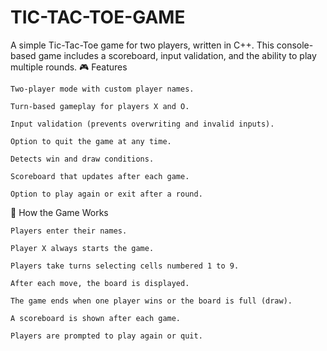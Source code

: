 # TIC-TAC-TOE-GAME

A simple Tic-Tac-Toe game for two players, written in C++. This console-based game includes a scoreboard, input validation, and the ability to play multiple rounds.
🎮 Features

    Two-player mode with custom player names.

    Turn-based gameplay for players X and O.

    Input validation (prevents overwriting and invalid inputs).

    Option to quit the game at any time.

    Detects win and draw conditions.

    Scoreboard that updates after each game.

    Option to play again or exit after a round.

🧱 How the Game Works

    Players enter their names.

    Player X always starts the game.

    Players take turns selecting cells numbered 1 to 9.

    After each move, the board is displayed.

    The game ends when one player wins or the board is full (draw).

    A scoreboard is shown after each game.

    Players are prompted to play again or quit.
